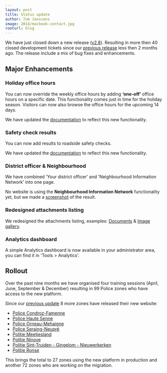 ```yaml
---
layout: post
title: Status update
author: Tom Janssens
image: 2014/macbook-contact.jpg
rooturl: blog
---
```


We have just closed down a new release ([v2.8](https://github.com/belgianpolice/internet-platform/releases/tag/v2.8)).
Resulting in more then 40 closed development tickets since our [previous release]({{site.url}}/blog/2014/11/04/status-update.html) less then 2 months ago. The release include a mix of bug fixes and enhancements.

## Major Enhancements

### Holiday office hours

You can now override the weekly office hours by adding **‘one-off’** office hours on a specific date. This functionality comes just in time for the holiday season. Visitors can now also browse the office hours for the upcoming 14 days.

We have updated the [documentation]({{site.url}}/documentation/06-contacts.html#manage-office-hours) to reflect this new functionality.

### Safety check results

You can now add results to roadside safety checks.

We have updated the [documentation]({{site.url}}/documentation/04-traffic.html#add-results) to reflect this new functionality.

### District officer & Neighbourhood

We have combined 'Your district officer' and 'Neighbourhood Information Network' into one page.

No website is using the **Neighbourhood Information Network** functionality yet, but we made a <a href="{{site.url}}/images/blog/2014/your-district.png" data-gallery="enabled">screenshot</a> of the result.

### Redesigned attachments listing

We redesigned the attachments listing, examples: [Documents](http://www.lokalepolitie.be/5376/over-ons/jaarverslag) & [Image gallery](http://www.policelocale.be/5318/a-propos/gallerie-photos/police-day-2014).

### Analytics dashboard

A simple Analytics dashboard is now available in your administrator area, you can find it in 'Tools > Analytics'.

## Rollout
Over the past nine months we have organised four training sessions (April, June, September & December) resulting in 99 Police zones who have access to the new platform.

Since our [previous update](http://www.openpolice.be/blog/2014/11/04/status-update.html) 8 more zones have released their new website:

* [Police Condroz-Famenne](http://www.policelocale.be/5314)
* [Police Haute Senne](http://www.policelocale.be/5328)
* [Police Orneau-Mehaigne](http://www.policelocale.be/5304)
* [Police Seraing-Neupré](http://www.policelocale.be/5278)
* [Politie Meetjesland](http://www.lokalepolitie.be/5417)
* [Politie Ninove](http://www.lokalepolitie.be/5442)
* [Politie Sint-Truiden - Gingelom - Nieuwerkerken](http://www.lokalepolitie.be/5376)
* [Politie Ronse](http://www.lokalepolitie.be/5427)

This brings the total to 27 zones using the new platform in production and another 72 zones who are working on the migration.
